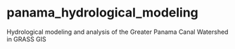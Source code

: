 # panama_hydrological_modeling
Hydrological modeling and analysis of the Greater Panama Canal Watershed in GRASS GIS
